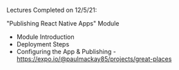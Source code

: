 Lectures Completed on 12/5/21:

"Publishing React Native Apps" Module
* Module Introduction
* Deployment Steps
* Configuring the App & Publishing - https://expo.io/@paulmackay85/projects/great-places